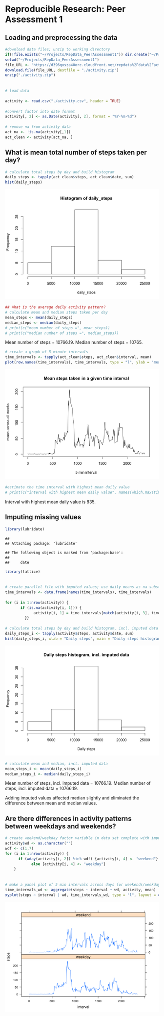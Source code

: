# Reproducible Research: Peer Assessment 1

## Loading and preprocessing the data

```r
#download data files; unzip to working directory
if(!file.exists("~/Projects/RepData_PeerAssessment1")) dir.create("~/Projects/RepData_PeerAssessment1")
setwd("~/Projects/RepData_PeerAssessment1")
file_URL <- "https://d396qusza40orc.cloudfront.net/repdata%2Fdata%2Factivity.zip"
download.file(file_URL, destfile = "./activity.zip")
unzip("./activity.zip")


# load data

activity <- read.csv("./activity.csv", header = TRUE)

#convert factor into date format
activity[, 2] <- as.Date(activity[, 2], format = "%Y-%m-%d")

# remove na from activity data
act_na <- !is.na(activity[,1])
act_clean <- activity[act_na, ]
```

## What is mean total number of steps taken per day? 


```r
# calculate total steps by day and build histogram
daily_steps <- tapply(act_clean$steps, act_clean$date, sum)
hist(daily_steps)
```

![](PA1_template_files/figure-html/unnamed-chunk-2-1.png)<!-- -->

```r
## What is the average daily activity pattern?
# calculate mean and median steps taken per day
mean_steps <- mean(daily_steps)
median_steps <- median(daily_steps)
# print(c("mean number of steps =", mean_steps))
# print(c("median number of steps =", median_steps))
```
Mean number of steps = 10766.19.
Median number of steps = 10765.


```r
# create a graph of 5 minute intervals 
time_intervals <- tapply(act_clean$steps, act_clean$interval, mean)
plot(row.names(time_intervals), time_intervals, type = "l", ylab = "mean across all weeks", xlab = "5 min interval", main = "Mean steps taken in a given time interval")
```

![](PA1_template_files/figure-html/unnamed-chunk-3-1.png)<!-- -->

```r
#estimate the time interval with highest mean daily value
# print(c("interval with highest mean daily value", names(which.max(time_intervals))))
```
Interval with highest mean daily value is 835.

## Imputing missing values

```r
library(lubridate)
```

```
## 
## Attaching package: 'lubridate'
```

```
## The following object is masked from 'package:base':
## 
##     date
```

```r
library(lattice)


# create parallel file with imputed values; use daily means as na substitute
time_intervals <- data.frame(names(time_intervals), time_intervals)

for (i in 1:nrow(activity)) {
       if (is.na(activity[i, 1])) {
             activity[i, 1] = time_intervals[match(activity[i, 3], time_intervals$names.time_intervals.), 2]
         }}

# calculate total steps by day and build histogram, incl. imputed data
daily_steps_i <- tapply(activity$steps, activity$date, sum)
hist(daily_steps_i, xlab = "Daily steps", main = "Daily steps histogram, incl. imputed data")
```

![](PA1_template_files/figure-html/unnamed-chunk-4-1.png)<!-- -->

```r
# calculate mean and median, incl. imputed data
mean_steps_i <- mean(daily_steps_i)
median_steps_i <- median(daily_steps_i)
```

Mean number of steps, incl. imputed data = 10766.19.
Median number of steps, incl. imputed data = 10766.19.

Adding imputed values affected median slightly and eliminated the difference between mean and median values.


## Are there differences in activity patterns between weekdays and weekends?

```r
# create weekend/weekday factor variable in data set complete with imputed data
activity$wd <- as.character("")
wdf <- c(1,7)
for (i in 1:nrow(activity)) {
      if (wday(activity[i, 2]) %in% wdf) {activity[i, 4] <- "weekend"} 
            else {activity[i, 4] <- "weekday"}
    }


# make a panel plot of 5 min intervals across days for weekends/weekdays
time_intervals_wd <- aggregate(steps ~ interval + wd, activity, mean)
xyplot(steps ~ interval | wd, time_intervals_wd, type = "l", layout = c(1,2))
```

![](PA1_template_files/figure-html/unnamed-chunk-5-1.png)<!-- -->
